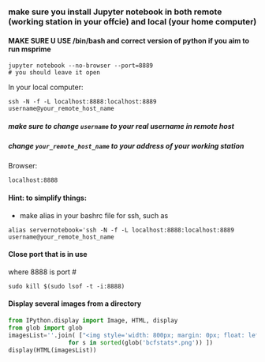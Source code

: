 ### make sure you install Jupyter notebook in both remote (working station in your offcie) and local (your home computer)
#### MAKE SURE U USE /bin/bash and correct version of python if you aim to run msprime
```
jupyter notebook --no-browser --port=8889
# you should leave it open
```
In your local computer:
```
ssh -N -f -L localhost:8888:localhost:8889 username@your_remote_host_name
```
##### make sure to change `username` to your real username in remote host
##### change `your_remote_host_name` to your address of your working station
Browser:
```
localhost:8888
```

#### Hint: to simplify things:
* make alias in your bashrc file for ssh, such as 
```
alias servernotebook='ssh -N -f -L localhost:8888:localhost:8889 username@your_remote_host_name
```

#### Close port that is in use
where 8888 is port #
```
sudo kill $(sudo lsof -t -i:8888)  
```

#### Display several images from a directory
```python
from IPython.display import Image, HTML, display
from glob import glob
imagesList=''.join( ["<img style='width: 800px; margin: 0px; float: left; border: 1px solid black;' src='%s' />" % str(s) 
                 for s in sorted(glob('bcfstats*.png')) ])
display(HTML(imagesList))
```
